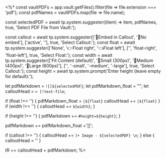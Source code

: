 <%*
const vaultPDFs = app.vault.getFiles().filter(file => file.extension === 'pdf');
const pdfNames = vaultPDFs.map(file => file.name);

const selectedPDF = await tp.system.suggester((item) => item, pdfNames, true, 'Select PDF File from Vault:');

const callout = await tp.system.suggester(['🔳Embed in Callout', '🔲No embed'], ['active', ''], true, 'Select Callout:');
const float = await tp.system.suggester(['None', '👉Float right', '👈Float left'], ['', 'float-right', 'float-left'], true, 'Select Float:');
const width = await tp.system.suggester(['Fit Content (default)', '🔲Small (300px)', '🔲Medium (400px)', '🔲Large (600px)'], ['', '-small', '-medium', '-large'], true, 'Select Callout:');
const height = await tp.system.prompt('Enter height (leave empty for default):');

let pdfMarkdown = `![[${selectedPDF}`;
let pdfMarkdown_float = "";
let calloutHead = `> [!text-file`;

if (float !== '') {
	pdfMarkdown_float = `|${float}`
	calloutHead += `|${float}`
}
if (width !== '') {
    calloutHead += `${width}`;
}

if (height !== '') {
    pdfMarkdown += `#height=${height}`;
}

pdfMarkdown += pdfMarkdown_float +']]';

if (callout !== '') {
	calloutHead += `]+ Image - ${selectedPDF} \n`;
} else {
	calloutHead = ''
}

tR += calloutHead + pdfMarkdown;
%>
